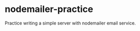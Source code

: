 nodemailer-practice
===================

Practice writing a simple server with nodemailer email service.
